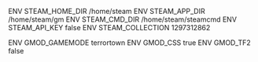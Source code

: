 ENV STEAM_HOME_DIR /home/steam
ENV STEAM_APP_DIR /home/steam/gm
ENV STEAM_CMD_DIR /home/steam/steamcmd
ENV STEAM_API_KEY false
ENV STEAM_COLLECTION 1297312862

ENV GMOD_GAMEMODE terrortown
ENV GMOD_CSS true
ENV GMOD_TF2 false